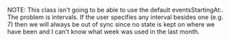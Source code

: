 NOTE:  This class isn't going to be able to use the default eventsStartingAt:.  The problem is intervals.  If the user specifies any interval besides one (e.g. 7) then we will always be out of sync since no state is kept on where we have been and I can't know what week was used in the last month.